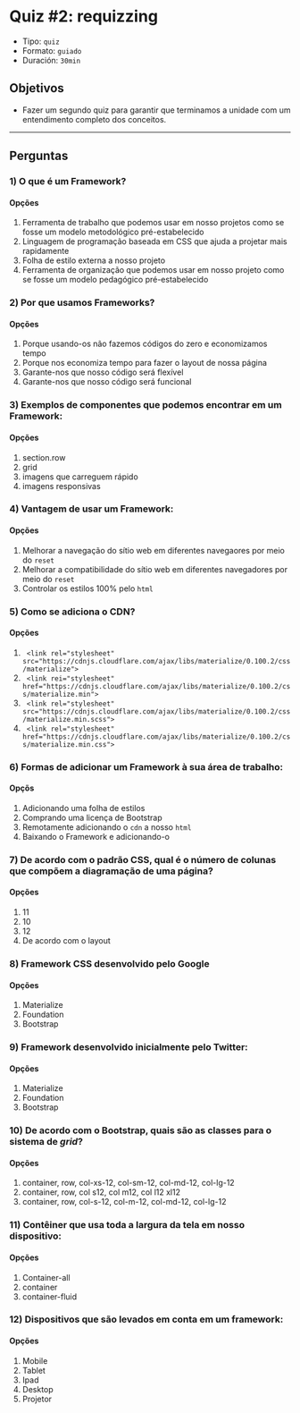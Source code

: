 # Quiz #2: requizzing

- Tipo: `quiz`
- Formato: `guiado`
- Duración: `30min`

## Objetivos

- Fazer um segundo quiz para garantir que terminamos a unidade com um entendimento completo dos conceitos. 

***

## Perguntas

### 1) O que é um Framework?

#### Opções

1. Ferramenta de trabalho que podemos usar em nosso projetos como se fosse um modelo metodológico pré-estabelecido
2. Linguagem de programação baseada em CSS que ajuda a projetar mais rapidamente
3. Folha de estilo externa a nosso projeto
4. Ferramenta de organização que podemos usar em nosso projeto como se fosse um modelo pedagógico pré-estabelecido

<solution style="display:none;">1</solution>

### 2) Por que usamos Frameworks?

#### Opções

1. Porque usando-os não fazemos códigos do zero e economizamos tempo
2. Porque nos economiza tempo para fazer o layout de nossa página
3. Garante-nos que nosso código será flexível
4. Garante-nos que nosso código será funcional

<solution style="display:none;">1,4</solution>

### 3) Exemplos de componentes que podemos encontrar em um Framework:

#### Opções

1. section.row
2. grid
3. imagens que carreguem rápido
4. imagens responsivas

<solution style="display:none;">2,4</solution>

### 4) Vantagem de usar um Framework:

#### Opções

1. Melhorar a navegação do sítio web em diferentes navegaores por meio do `reset` 
2. Melhorar a compatibilidade do sítio web em diferentes navegadores por meio do `reset`
3. Controlar os estilos 100% pelo `html`

<solution style="display:none;">2</solution>

### 5) Como se adiciona o CDN?

#### Opções

1. ` <link rel="stylesheet" src="https://cdnjs.cloudflare.com/ajax/libs/materialize/0.100.2/css/materialize">`
2. ` <link rei="stylesheet" href="https://cdnjs.cloudflare.com/ajax/libs/materialize/0.100.2/css/materialize.min">`
3. ` <link rel="stylesheet" src="https://cdnjs.cloudflare.com/ajax/libs/materialize/0.100.2/css/materialize.min.scss">`
4. ` <link rel="stylesheet" href="https://cdnjs.cloudflare.com/ajax/libs/materialize/0.100.2/css/materialize.min.css">`

<solution style="display:none;">4</solution>

### 6) Formas de adicionar um Framework à sua área de trabalho:

#### Opçõs

1. Adicionando uma folha de estilos
2. Comprando uma licença de Bootstrap
3. Remotamente adicionando o `cdn` a nosso `html`
4. Baixando o Framework e adicionando-o

<solution style="display:none;">3,4</solution>

### 7) De acordo com o padrão CSS, qual é o número de colunas que compõem a diagramação de uma página?

#### Opções

1. 11
2. 10
3. 12
4. De acordo com o layout

<solution style="display:none;">3</solution>

### 8) Framework CSS desenvolvido pelo Google

#### Opções

1. Materialize
2. Foundation
3. Bootstrap

<solution style="display:none;">1</solution>

### 9) Framework desenvolvido inicialmente pelo Twitter:

#### Opções

1. Materialize
2. Foundation
3. Bootstrap

<solution style="display:none;">3</solution>

### 10) De acordo com o Bootstrap, quais são as classes para o sistema de *grid*?

#### Opções

1. container, row, col-xs-12, col-sm-12, col-md-12, col-lg-12
2. container, row, col s12, col m12, col l12 xl12
3. container, row, col-s-12, col-m-12, col-md-12, col-lg-12

<solution style="display:none;">1</solution>

### 11) Contêiner que usa toda a largura da tela em nosso dispositivo:

#### Opções

1. Container-all
2. container
3. container-fluid

<solution style="display:none;">3</solution>

### 12) Dispositivos que são levados em conta em um framework:

#### Opções

1. Mobile
2. Tablet
3. Ipad
4. Desktop
5. Projetor

<solution style="display:none;">1,2,4</solution>
